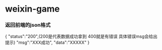 # weixin-game
### 返回前端的json格式
{
  "status":"200",(200是代表数据成功拿到 400就是有错误 具体错误msg会给出提示)
  "msg":"XXX成功",
  "data":"XXXXX"
}

